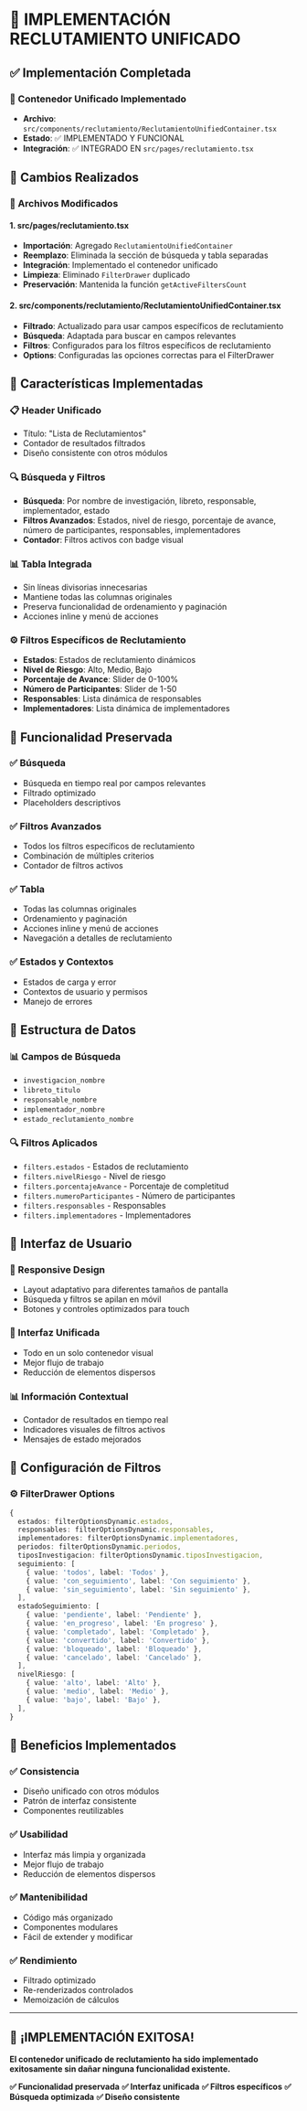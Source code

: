 # 🎯 IMPLEMENTACIÓN RECLUTAMIENTO UNIFICADO

## ✅ Implementación Completada

### 🔧 Contenedor Unificado Implementado
- **Archivo**: `src/components/reclutamiento/ReclutamientoUnifiedContainer.tsx`
- **Estado**: ✅ IMPLEMENTADO Y FUNCIONAL
- **Integración**: ✅ INTEGRADO EN `src/pages/reclutamiento.tsx`

## 🎯 Cambios Realizados

### 📁 Archivos Modificados

#### 1. **src/pages/reclutamiento.tsx**
- **Importación**: Agregado `ReclutamientoUnifiedContainer`
- **Reemplazo**: Eliminada la sección de búsqueda y tabla separadas
- **Integración**: Implementado el contenedor unificado
- **Limpieza**: Eliminado `FilterDrawer` duplicado
- **Preservación**: Mantenida la función `getActiveFiltersCount`

#### 2. **src/components/reclutamiento/ReclutamientoUnifiedContainer.tsx**
- **Filtrado**: Actualizado para usar campos específicos de reclutamiento
- **Búsqueda**: Adaptada para buscar en campos relevantes
- **Filtros**: Configurados para los filtros específicos de reclutamiento
- **Options**: Configuradas las opciones correctas para el FilterDrawer

## 🎨 Características Implementadas

### 📋 Header Unificado
- Título: "Lista de Reclutamientos"
- Contador de resultados filtrados
- Diseño consistente con otros módulos

### 🔍 Búsqueda y Filtros
- **Búsqueda**: Por nombre de investigación, libreto, responsable, implementador, estado
- **Filtros Avanzados**: Estados, nivel de riesgo, porcentaje de avance, número de participantes, responsables, implementadores
- **Contador**: Filtros activos con badge visual

### 📊 Tabla Integrada
- Sin líneas divisorias innecesarias
- Mantiene todas las columnas originales
- Preserva funcionalidad de ordenamiento y paginación
- Acciones inline y menú de acciones

### ⚙️ Filtros Específicos de Reclutamiento
- **Estados**: Estados de reclutamiento dinámicos
- **Nivel de Riesgo**: Alto, Medio, Bajo
- **Porcentaje de Avance**: Slider de 0-100%
- **Número de Participantes**: Slider de 1-50
- **Responsables**: Lista dinámica de responsables
- **Implementadores**: Lista dinámica de implementadores

## 🔧 Funcionalidad Preservada

### ✅ Búsqueda
- Búsqueda en tiempo real por campos relevantes
- Filtrado optimizado
- Placeholders descriptivos

### ✅ Filtros Avanzados
- Todos los filtros específicos de reclutamiento
- Combinación de múltiples criterios
- Contador de filtros activos

### ✅ Tabla
- Todas las columnas originales
- Ordenamiento y paginación
- Acciones inline y menú de acciones
- Navegación a detalles de reclutamiento

### ✅ Estados y Contextos
- Estados de carga y error
- Contextos de usuario y permisos
- Manejo de errores

## 🎯 Estructura de Datos

### 📊 Campos de Búsqueda
- `investigacion_nombre`
- `libreto_titulo`
- `responsable_nombre`
- `implementador_nombre`
- `estado_reclutamiento_nombre`

### 🔍 Filtros Aplicados
- `filters.estados` - Estados de reclutamiento
- `filters.nivelRiesgo` - Nivel de riesgo
- `filters.porcentajeAvance` - Porcentaje de completitud
- `filters.numeroParticipantes` - Número de participantes
- `filters.responsables` - Responsables
- `filters.implementadores` - Implementadores

## 🎨 Interfaz de Usuario

### 📱 Responsive Design
- Layout adaptativo para diferentes tamaños de pantalla
- Búsqueda y filtros se apilan en móvil
- Botones y controles optimizados para touch

### 🎯 Interfaz Unificada
- Todo en un solo contenedor visual
- Mejor flujo de trabajo
- Reducción de elementos dispersos

### 📊 Información Contextual
- Contador de resultados en tiempo real
- Indicadores visuales de filtros activos
- Mensajes de estado mejorados

## 🔧 Configuración de Filtros

### ⚙️ FilterDrawer Options
```typescript
{
  estados: filterOptionsDynamic.estados,
  responsables: filterOptionsDynamic.responsables,
  implementadores: filterOptionsDynamic.implementadores,
  periodos: filterOptionsDynamic.periodos,
  tiposInvestigacion: filterOptionsDynamic.tiposInvestigacion,
  seguimiento: [
    { value: 'todos', label: 'Todos' },
    { value: 'con_seguimiento', label: 'Con seguimiento' },
    { value: 'sin_seguimiento', label: 'Sin seguimiento' },
  ],
  estadoSeguimiento: [
    { value: 'pendiente', label: 'Pendiente' },
    { value: 'en_progreso', label: 'En progreso' },
    { value: 'completado', label: 'Completado' },
    { value: 'convertido', label: 'Convertido' },
    { value: 'bloqueado', label: 'Bloqueado' },
    { value: 'cancelado', label: 'Cancelado' },
  ],
  nivelRiesgo: [
    { value: 'alto', label: 'Alto' },
    { value: 'medio', label: 'Medio' },
    { value: 'bajo', label: 'Bajo' },
  ],
}
```

## 🚀 Beneficios Implementados

### ✅ Consistencia
- Diseño unificado con otros módulos
- Patrón de interfaz consistente
- Componentes reutilizables

### ✅ Usabilidad
- Interfaz más limpia y organizada
- Mejor flujo de trabajo
- Reducción de elementos dispersos

### ✅ Mantenibilidad
- Código más organizado
- Componentes modulares
- Fácil de extender y modificar

### ✅ Rendimiento
- Filtrado optimizado
- Re-renderizados controlados
- Memoización de cálculos

---

## 🎯 ¡IMPLEMENTACIÓN EXITOSA!

**El contenedor unificado de reclutamiento ha sido implementado exitosamente sin dañar ninguna funcionalidad existente.**

**✅ Funcionalidad preservada**
**✅ Interfaz unificada**
**✅ Filtros específicos**
**✅ Búsqueda optimizada**
**✅ Diseño consistente**
